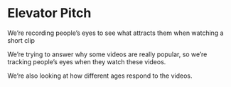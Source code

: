 # Elevator Pitch
We’re recording people’s eyes to see what attracts them when watching a short clip

We’re trying to answer why some videos are really popular, so we’re tracking people’s eyes when they watch these videos.

We’re also looking at how different ages respond to the videos. 

